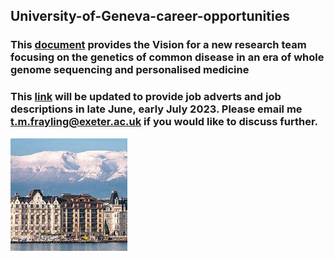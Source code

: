 ## University-of-Geneva-career-opportunities
### This [document](https://github.com/tmfrayli/University-of-Geneva-career-opportunities/blob/main/Geneva_Common_Disease_Genomics_vision20230721.docx) provides the Vision for a new research team focusing on the genetics of common disease in an era of whole genome sequencing and personalised medicine
### This [link](https://www.unige.ch/medecine/gede/en/news/timothy-frayling-joins-gedev-next-november/) will be updated to provide job adverts and job descriptions in late June, early July 2023. Please email me <t.m.frayling@exeter.ac.uk> if you would like to discuss further.
![Geneva](https://github.com/tmfrayli/University-of-Geneva-career-opportunities/blob/main/Geneva.jpg)
